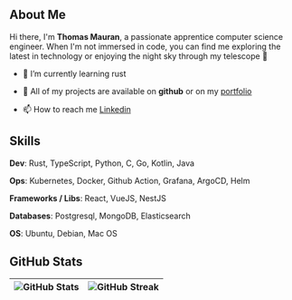 ## About Me

Hi there, I'm **Thomas Mauran**, a passionate apprentice computer science engineer. When I'm not immersed in code, you can find me exploring the latest in technology or enjoying the night sky through my telescope 🌌

- 🌱 I’m currently learning rust
 
- 🔭 All of my projects are available on **github** or on my [portfolio](https://thomas-mauran.com/)
 
- 📫 How to reach me [Linkedin](https://www.linkedin.com/in/thomas-mauran-9238371b7/)
  

## Skills

**Dev**: Rust, TypeScript, Python, C, Go, Kotlin, Java

**Ops**: Kubernetes, Docker, Github Action, Grafana, ArgoCD, Helm

**Frameworks / Libs**: React, VueJS, NestJS

**Databases**: Postgresql, MongoDB, Elasticsearch

**OS**: Ubuntu, Debian, Mac OS

## GitHub Stats

| ![GitHub Stats](https://github-readme-stats.vercel.app/api?username=thomas-mauran&show_icons=true&locale=en&theme=tokyonight) | ![GitHub Streak](https://github-readme-streak-stats.herokuapp.com/?user=thomas-mauran&theme=tokyonight) |
|---|---|





